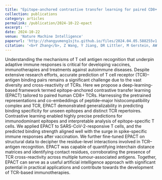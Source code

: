 ```yaml
---
title: "Epitope-anchored contrastive transfer learning for paired CD8+ T cell receptor-antigen recognition"
collection: publications
category: articles
permalink: /publication/2024-10-22-epact
excerpt: ''
date: 2024-10-22
venue: 'Nature Machine Intelligence'
paperurl: 'http://zhangyumeng1sjtu.github.io/files/2024.04.05.588255v1.full.pdf'
citation: '<b>Y Zhang</b>, Z Wang, Y Jiang, DR Littler, M Gerstein, AW Purcell, J Rossjohn, HY Ou & J Song. (2024) Epitope-anchored contrastive transfer learning for paired CD8+ T cell receptor-antigen recognition. <i>Nature Machine Intelligence</i>, https://doi.org/10.1038/s42256-024-00913-8'
---
```

Understanding the mechanisms of T cell antigen recognition that underpin adaptive immune responses is critical for developing vaccines, immunotherapies and treatments against autoimmune diseases. Despite extensive research efforts, accurate prediction of T cell receptor (TCR)–antigen binding pairs remains a significant challenge due to the vast diversity and cross-reactivity of TCRs. Here we propose a deep-learning-based framework termed epitope-anchored contrastive transfer learning (EPACT) tailored to paired human CD8+ TCRs. Harnessing the pretrained representations and co-embeddings of peptide–major histocompatibility complex and TCR, EPACT demonstrated generalizability in predicting binding specificity for unseen epitopes and distinct TCR repertoires. Contrastive learning enabled highly precise predictions for immunodominant epitopes and interpretable analysis of epitope-specific T cells. We applied EPACT to SARS-CoV-2-responsive T cells, and the predicted binding strength aligned well with the surge in spike-specific immune responses after vaccination. We further fine-tuned EPACT on structural data to decipher the residue-level interactions involved in TCR–antigen recognition. EPACT was capable of quantifying interchain distance matrices and identifying contact residues, corroborating the presence of TCR cross-reactivity across multiple tumour-associated antigens. Together, EPACT can serve as a useful artificial intelligence approach with significant potential in practical applications and contribute towards the development of TCR-based immunotherapies.
